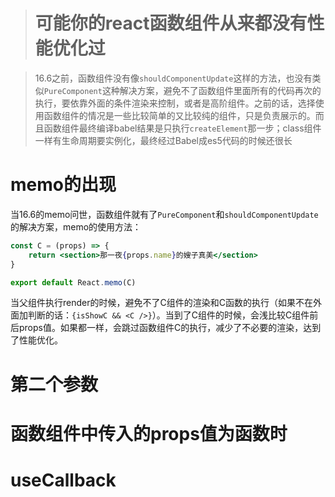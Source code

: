> # 可能你的react函数组件从来都没有性能优化过

> 16.6之前，函数组件没有像`shouldComponentUpdate`这样的方法，也没有类似`PureComponent`这种解决方案，避免不了函数组件里面所有的代码再次的执行，要依靠外面的条件渲染来控制，或者是高阶组件。之前的话，选择使用函数组件的情况是一些比较简单的又比较纯的组件，只是负责展示的。而且函数组件最终编译babel结果是只执行`createElement`那一步；class组件一样有生命周期要实例化，最终经过Babel成es5代码的时候还很长


# memo的出现
当16.6的memo问世，函数组件就有了`PureComponent`和`shouldComponentUpdate`的解决方案，memo的使用方法：
```jsx
const C = (props) => {
    return <section>那一夜{props.name}的嫂子真美</section>
}

export default React.memo(C)
```
当父组件执行render的时候，避免不了C组件的渲染和C函数的执行（如果不在外面加判断的话：`{isShowC && <C />}`）。当到了C组件的时候，会浅比较C组件前后props值。如果都一样，会跳过函数组件C的执行，减少了不必要的渲染，达到了性能优化。


# 第二个参数


# 函数组件中传入的props值为函数时

# useCallback


